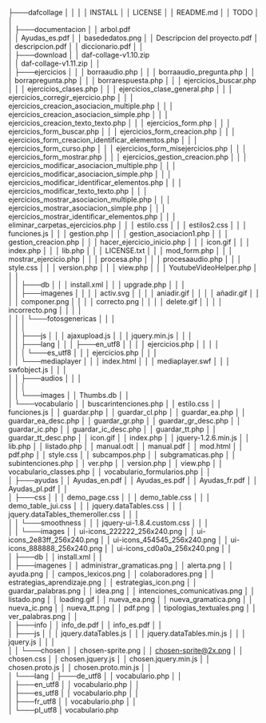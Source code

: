 
├───dafcollage
│   │
│   │   INSTALL 
│   │   LICENSE
│   │   README.md
│   │   TODO
│   │   
│   ├───documentacion
│   │       arbol.pdf   
│   │       Ayudas_es.pdf
│   │       basededatos.png
│   │       Descripcion del proyecto.pdf
│   │       descripcion.pdf
│   │       diccionario.pdf
│   │       
│   ├───download
│   │       daf-collage-v1.10.zip   
│   │       daf-collage-v1.11.zip
│   │       
│   ├───ejercicios
│   │   │   borraaudio.php 
│   │   │   borraaudio_pregunta.php
│   │   │   borrapregunta.php
│   │   │   borrarespuesta.php
│   │   │   ejercicios_buscar.php
│   │   │   ejercicios_clases.php
│   │   │   ejercicios_clase_general.php
│   │   │   ejercicios_corregir_ejercicio.php
│   │   │   ejercicios_creacion_asociacion_multiple.php
│   │   │   ejercicios_creacion_asociacion_simple.php
│   │   │   ejercicios_creacion_texto_texto.php
│   │   │   ejercicios_form.php
│   │   │   ejercicios_form_buscar.php
│   │   │   ejercicios_form_creacion.php
│   │   │   ejercicios_form_creacion_identificar_elementos.php
│   │   │   ejercicios_form_curso.php
│   │   │   ejercicios_form_misejercicios.php
│   │   │   ejercicios_form_mostrar.php
│   │   │   ejercicios_gestion_creacion.php
│   │   │   ejercicios_modificar_asociacion_multiple.php
│   │   │   ejercicios_modificar_asociacion_simple.php
│   │   │   ejercicios_modificar_identificar_elementos.php
│   │   │   ejercicios_modificar_texto_texto.php
│   │   │   ejercicios_mostrar_asociacion_multiple.php
│   │   │   ejercicios_mostrar_asociacion_simple.php
│   │   │   ejercicios_mostrar_identificar_elementos.php
│   │   │   eliminar_carpetas_ejercicios.php
│   │   │   estilo.css
│   │   │   estilos2.css
│   │   │   funciones.js
│   │   │   gestion.php
│   │   │   gestion_asociacion1.php
│   │   │   gestion_creacion.php
│   │   │   hacer_ejercicio_inicio.php
│   │   │   icon.gif
│   │   │   index.php
│   │   │   lib.php
│   │   │   LICENSE.txt
│   │   │   mod_form.php
│   │   │   mostrar_ejercicio.php
│   │   │   procesa.php
│   │   │   procesaaudio.php
│   │   │   style.css
│   │   │   version.php
│   │   │   view.php
│   │   │   YoutubeVideoHelper.php
│   │   │   
│   │   ├───db
│   │   │       install.xml
│   │   │       upgrade.php
│   │   │       
│   │   ├───imagenes
│   │   │   │   activ.svg
│   │   │   │   aniadir.gif
│   │   │   │   añadir.gif
│   │   │   │   componer.png
│   │   │   │   correcto.png
│   │   │   │   delete.gif
│   │   │   │   incorrecto.png
│   │   │   │   
│   │   │   └───fotosgenericas
│   │   │      
│   │   │           
│   │   ├───js
│   │   │       ajaxupload.js
│   │   │       jquery.min.js
│   │   │       
│   │   ├───lang
│   │   │   ├───en_utf8
│   │   │   │       ejercicios.php
│   │   │   │       
│   │   │   └───es_utf8
│   │   │           ejercicios.php
│   │   │           
│   │   └───mediaplayer
│   │       │   index.html
│   │       │   mediaplayer.swf
│   │       │   swfobject.js
│   │       │   
│   │       ├───audios
│   │       │      
│   │       │       
│   │       └───images
│   │               Thumbs.db
│   │               
│   └───vocabulario
│       │   buscarintenciones.php
│       │   estilo.css
│       │   funciones.js
│       │   guardar.php
│       │   guardar_cl.php
│       │   guardar_ea.php
│       │   guardar_ea_desc.php
│       │   guardar_gr.php
│       │   guardar_gr_desc.php
│       │   guardar_ic.php
│       │   guardar_ic_desc.php
│       │   guardar_tt.php
│       │   guardar_tt_desc.php
│       │   icon.gif
│       │   index.php
│       │   jquery-1.2.6.min.js
│       │   lib.php
│       │   listado.php
│       │   manual.odt
│       │   manual.pdf
│       │   mod.html
│       │   pdf.php
│       │   style.css
│       │   subcampos.php
│       │   subgramaticas.php
│       │   subintenciones.php
│       │   ver.php
│       │   version.php
│       │   view.php
│       │   vocabulario_classes.php
│       │   vocabulario_formularios.php
│       │   
│       ├───ayudas
│       │       Ayudas_en.pdf
│       │       Ayudas_es.pdf
│       │       Ayudas_fr.pdf
│       │       Ayudas_pl.pdf
│       │       
│       ├───css
│       │   │   demo_page.css
│       │   │   demo_table.css
│       │   │   demo_table_jui.css
│       │   │   jquery.dataTables.css
│       │   │   jquery.dataTables_themeroller.css
│       │   │   
│       │   └───smoothness
│       │       │   jquery-ui-1.8.4.custom.css
│       │       │   
│       │       └───images
│       │               ui-icons_222222_256x240.png
│       │               ui-icons_2e83ff_256x240.png
│       │               ui-icons_454545_256x240.png
│       │               ui-icons_888888_256x240.png
│       │               ui-icons_cd0a0a_256x240.png
│       │               
│       ├───db
│       │       install.xml
│       │       
│       ├───imagenes
│       │       administrar_gramaticas.png
│       │       alerta.png
│       │       ayuda.png
│       │       campos_lexicos.png
│       │       colaboradores.png
│       │       estrategias_aprendizaje.png
│       │       estrategias_icon.png
│       │       guardar_palabras.png
│       │       idea.png
│       │       intenciones_comunicativas.png
│       │       listado.png
│       │       loading.gif
│       │       nueva_ea.png
│       │       nueva_gramatica.png
│       │       nueva_ic.png
│       │       nueva_tt.png
│       │       pdf.png
│       │       tipologias_textuales.png
│       │       ver_palabras.png
│       │       
│       ├───info
│       │       info_de.pdf
│       │       info_es.pdf
│       │       
│       ├───js
│       │   │   jquery.dataTables.js
│       │   │   jquery.dataTables.min.js
│       │   │   jquery.js
│       │   │   
│       │   └───chosen
│       │           chosen-sprite.png
│       │           chosen-sprite@2x.png
│       │           chosen.css
│       │           chosen.jquery.js
│       │           chosen.jquery.min.js
│       │           chosen.proto.js
│       │           chosen.proto.min.js
│       │           
│       └───lang
│           ├───de_utf8
│           │       vocabulario.php
│           │       
│           ├───en_utf8
│           │       vocabulario.php
│           │       
│           ├───es_utf8
│           │       vocabulario.php
│           │       
│           ├───fr_utf8
│           │       vocabulario.php
│           │       
│           └───pl_utf8
│                   vocabulario.php

